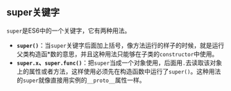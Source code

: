 ## super关键字

`super`是ES6中的一个关键字，它有两种用法。

- **`super()`**：当`super`关键字后面加上括号，像方法运行的样子的时候，就是运行父类构造函*数的意思，并且这种用法只能够在子类的`constructor`中使用。
- **`super.x`、`super.func()`**：把`super`当成一个对象使用，后面用`.`去读取该对象上的属性或者方法，这样使用必须先在构造函数中运行了`super()`。这种用法的`super`就像直接用实例的`__proto__`属性一样。